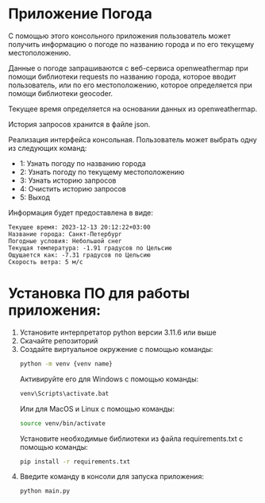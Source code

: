 # Приложение Погода
С помощью этого консольного приложения пользователь может получить информацию о погоде по названию города и по его текущему местоположению.

Данные о погоде запрашиваются с веб-сервиса openweathermap при помощи библиотеки requests по названию города, которое вводит пользователь, или по его местоположению, которое определяется при помощи библиотеки geocoder.

Текущее время определяется на основании данных из openweathermap.

История запросов хранится в файле json.

Реализация интерфейса консольная.
Пользователь может выбрать одну из следующих команд:
 - 1: Узнать погоду по названию города
 - 2: Узнать погоду по текущему местоположению
 - 3: Узнать историю запросов 
 - 4: Очистить историю запросов 
 - 5: Выход
 
Информация будет предоставлена в виде:
```example
Текущее время: 2023-12-13 20:12:22+03:00
Название города: Санкт-Петербург
Погодные условия: Небольшой снег
Текущая температура: -1.91 градусов по Цельсию
Ощущается как: -7.31 градусов по Цельсию
Скорость ветра: 5 м/c
```
# Установка ПО для работы приложения:
1. Установите интерпретатор python версии 3.11.6 или выше
2. Скачайте репозиторий
3. Создайте виртуальное окружение c помощью команды:
    ```bash 
    python -m venv {venv name}
    ```
    Активируйте его для Windows с помощью команды:
    ```bash 
    venv\Scripts\activate.bat
    ```
    Или для MacOS и Linux с помощью команды:
     ```bash 
    source venv/bin/activate
    ```
    Установите необходимые библиотеки из файла requirements.txt с помощью команды:
    ```bash 
    pip install -r requirements.txt
    ```
4. Введите команду в консоли для запуска приложения:
    ```bash 
    python main.py
   ```